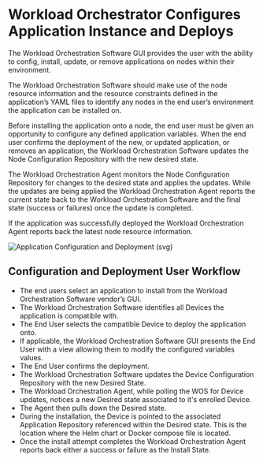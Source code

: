 # Workload Orchestrator Configures Application Instance and Deploys
The Workload Orchestration Software GUI provides the user with the ability to config, install, update, or remove applications on nodes within their environment.

The Workload Orchestration Software should make use of the node resource information and the resource constraints defined in the application’s YAML files to identify any nodes in the end user’s environment the application can be installed on.

Before installing the application onto a node, the end user must be given an opportunity to configure any defined application variables. 
When the end user confirms the deployment of the new, or updated application, or removes an application, the Workload Orchestration Software updates the Node Configuration Repository with the new desired state.

The Workload Orchestration Agent monitors the Node Configuration Repository for changes to the desired state and applies the updates.
While the updates are being applied the Workload Orchestration Agent reports the current state back to the Workload Orchestration Software and the final state (success or failures) once the update is completed.  

If the application was successfully deployed the Workload Orchestration Agent reports back the latest node resource information. 

![Application Configuration and Deployment (svg)](../figures/Workload-orchestrator-app-config-deploy.drawio.svg)

## Configuration and Deployment User Workflow
- The end users select an application to install from the Workload Orchestration Software vendor’s GUI. 
- The Workload Orchestration Software identifies all Devices the application is compatible with.
- The End User selects the compatible Device to deploy the application onto.
- If applicable, the Workload Orchestration Software GUI presents the End User with a view allowing them to modify the configured variables values.
- The End User confirms the deployment.
- The Workload Orchestration Software updates the Device Configuration Repository with the new Desired State.
- The Workload Orchestration Agent, while polling the WOS for Device updates, notices a new Desired state associated to it's enrolled Device.
- The Agent then pulls down the Desired state.
- During the installation, the Device is pointed to the associated Application Repository referenced within the Desired state. This is the location where the Helm chart or Docker compose file is located. 
- Once the install attempt completes the Workload Orchestration Agent reports back either a success or failure as the Install State.

